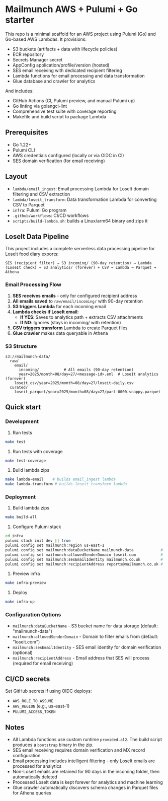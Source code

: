 # Mailmunch AWS + Pulumi + Go starter

This repo is a minimal scaffold for an AWS project using Pulumi (Go) and Go-based AWS Lambdas. It provisions:

- S3 buckets (artifacts + data with lifecycle policies)
- ECR repository
- Secrets Manager secret
- AppConfig application/profile/version (hosted)
- SES email receiving with dedicated recipient filtering
- Lambda functions for email processing and data transformation
- Glue database and crawler for analytics

And includes:

- GitHub Actions (CI, Pulumi preview, and manual Pulumi up)
- Go linting via golangci-lint
- Comprehensive test suite with coverage reporting
- Makefile and build script to package Lambda

## Prerequisites

- Go 1.22+
- Pulumi CLI
- AWS credentials configured (locally or via OIDC in CI)
- SES domain verification (for email receiving)

## Layout

- `lambda/email_ingest`: Email processing Lambda for LoseIt domain filtering and CSV extraction
- `lambda/loseit_transform`: Data transformation Lambda for converting CSV to Parquet
- `infra`: Pulumi Go program
- `.github/workflows`: CI/CD workflows
- `scripts/build-lambda.sh`: builds a Linux/arm64 binary and zips it

## LoseIt Data Pipeline

This project includes a complete serverless data processing pipeline for LoseIt food diary exports:

```text
SES (recipient filter) → S3 incoming/ (90-day retention) → Lambda (LoseIt check) → S3 analytics/ (forever) + CSV → Lambda → Parquet → Athena
```

### Email Processing Flow

1. **SES receives emails** - only for configured recipient address
2. **All emails saved** to `raw/email/incoming/` with 90-day retention
3. **S3 triggers Lambda** for each incoming email
4. **Lambda checks if LoseIt email**:
   - **If YES**: Saves to analytics path + extracts CSV attachments
   - **If NO**: Ignores (stays in incoming/ with retention)
5. **CSV triggers transform** Lambda to create Parquet files
6. **Glue crawler** makes data queryable in Athena

### S3 Structure

```text
s3://mailmunch-data/
  raw/
    email/
      incoming/           # All emails (90-day retention)
      year=2025/month=08/day=27/<message-id>.eml  # LoseIt analytics (forever)
    loseit_csv/year=2025/month=08/day=27/loseit-daily.csv
  curated/
    loseit_parquet/year=2025/month=08/day=27/part-0000.snappy.parquet
```

## Quick start

### Development

1. Run tests

```bash
make test
```

1. Run tests with coverage

```bash
make test-coverage
```

1. Build lambda zips

```bash
make lambda-email    # builds email_ingest lambda
make lambda-transform # builds loseit_transform lambda
```

### Deployment

1. Build lambda zips

```bash
make build-all
```

1. Configure Pulumi stack

```bash
cd infra
pulumi stack init dev || true
pulumi config set mailmunch:region us-east-1
pulumi config set mailmunch:dataBucketName mailmunch-data            # optional: S3 bucket name
pulumi config set mailmunch:allowedSenderDomain loseit.com           # optional: allowed email domain
pulumi config set mailmunch:sesEmailIdentity mailmunch.co.uk         # optional: SES email identity
pulumi config set mailmunch:recipientAddress reports@mailmunch.co.uk # required: recipient address
```

1. Preview infra

```bash
make infra-preview
```

1. Deploy

```bash
make infra-up
```

### Configuration Options

- `mailmunch:dataBucketName` - S3 bucket name for data storage (default: "mailmunch-data")
- `mailmunch:allowedSenderDomain` - Domain to filter emails from (default: "loseit.com")
- `mailmunch:sesEmailIdentity` - SES email identity for domain verification (optional)
- `mailmunch:recipientAddress` - Email address that SES will process (required for email receiving)

## CI/CD secrets

Set GitHub secrets if using OIDC deploys:

- `AWS_ROLE_TO_ASSUME`
- `AWS_REGION` (e.g., us-east-1)
- `PULUMI_ACCESS_TOKEN`

## Notes

- All Lambda functions use custom runtime `provided.al2`. The build script produces a `bootstrap` binary in the zip.
- SES email receiving requires domain verification and MX record configuration
- Email processing includes intelligent filtering - only LoseIt emails are processed for analytics
- Non-LoseIt emails are retained for 90 days in the incoming folder, then automatically deleted
- Processed LoseIt data is kept forever for analytics and machine learning
- Glue crawler automatically discovers schema changes in Parquet files for Athena queries
